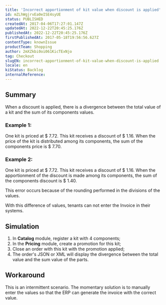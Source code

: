 ```yaml
---
title: 'Incorrect apportionment of kit value when discount is applied'
id: mZLhWgjrvEa0eISE4syUE
status: PUBLISHED
createdAt: 2017-04-06T17:27:01.147Z
updatedAt: 2022-12-22T20:45:25.176Z
publishedAt: 2022-12-22T20:45:25.176Z
firstPublishedAt: 2017-05-18T19:56:56.627Z
contentType: knownIssue
productTeam: Shopping
author: 2mXZkbi0oi061KicTExNjo
tag: Checkout
slugEN: incorrect-apportionment-of-kit-value-when-discount-is-applied
locale: en
kiStatus: Backlog
internalReference: 
---
```


## Summary

When a discount is applied, there is a divergence between the total value of a kit and the sum of its components values.

### Example 1:

One kit is priced at $ 7.72. This kit receives a discount of $ 1.16. When the price of the kit is distributed among its components, the sum of the components price is $ 7.70.

### Example 2:

One kit is priced at $ 7.72. This kit receives a discount of $ 1.16. When the apportionment of the discount is made among its components, the sum of the components discount is $ 1.40.

This error occurs because of the rounding performed in the divisions of the values.

With this difference of values, tenants can not enter the Invoice in their systems.

## Simulation

1. In **Catalog** module, register a kit with 4 components;
2. In the **Pricing** module, create a promotion for this kit;
3. Close an order with this kit with the promotion applied;
4. The order's JSON or XML will display the divergence between the total value and the sum value of the parts.

## Workaround

This is an intermittent scenario. The momentary solution is to manually enter the values so that the ERP can generate the invoice with the correct value.

